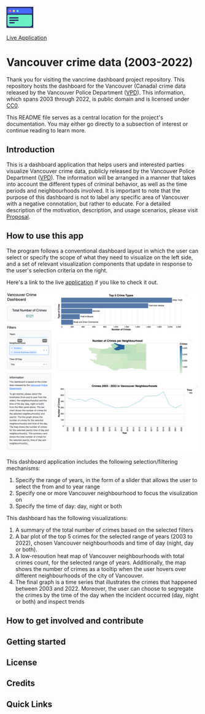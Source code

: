 ![](img/render.png)

[Live Application](https://vancrime.onrender.com)

# Vancouver crime data (2003-2022)

Thank you for visiting the vancrime dashboard project repository. This repository hosts the dashboard for the Vancouver (Canada) crime data released by the Vancouver Police Department ([VPD](https://vpd.ca/)). This information, which spans 2003 through 2022, is public domain and is licensed under [CC0](https://creativecommons.org/publicdomain/zero/1.0/).

This README file serves as a central location for the project's documentation. You may either go directly to a subsection of interest or continue reading to learn more.

## Introduction
This is a dashboard application that helps users and interested parties visualize Vancouver crime data, publicly released by the Vancouver Police Department ([VPD](https://vpd.ca/)). The information will be arranged in a manner that takes into account the different types of criminal behavior, as well as the time periods and neighbourhoods involved. It is important to note that the purpose of this dashboard is not to label any specific area of Vancouver with a negative connotation, but rather to educate. For a detailed description of the motivation, description, and usage scenarios, please visit [Proposal](proposal.md).

## How to use this app

The program follows a conventional dashboard layout in which the user can select or specify the scope of what they need to visualize on the left side, and a set of relevant visualization components that update in response to the user's selection criteria on the right.

Here's a link to the live [application](https://vancrime.onrender.com) if you like to check it out.

![](img/snap_01.png)

This dashboard application includes the following selection/filtering mechanisms:

1. Specify the range of years, in the form of a slider that allows the user to select the from and to year range
2. Specify one or more Vancouver neighbourhood to focus the visulization on
3. Specify the time of day: day, night or both 


This dashboard has the following visualizations:

1. A summary of the total number of crimes based on the selected filters
2. A bar plot of the top 5 crimes for the selected range of years (2003 to 2022), chosen Vancouver neighbourhoods and time of day (night, day or both). 
3. A low-resoution heat map of Vancouver neighbourhoods with total crimes count, for the selected range of years. Additionally, the map shows the number of crimes as a tooltip when the user hovers over different neighbourhoods of the city of Vancouver.
4. The final graph is a time series that illustrates the crimes that happened between 2003 and 2022. Moreover, the user can choose to segregate the crimes by the time of the day when the incident occurred (day, night or both) and inspect trends



## How to get involved and contribute


## Getting started


## License


## Credits


## Quick Links
